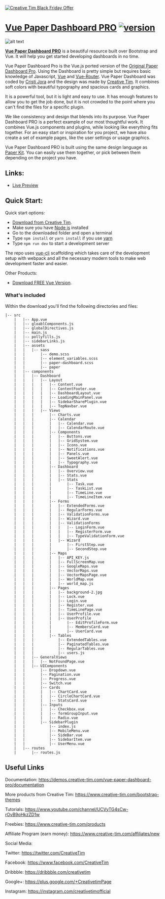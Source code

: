 <a href="https://www.creative-tim.com/campaign?utm_medium=social&utm_source=github&utm_campaign=bf-readme-2020">
<img border="0" alt="Creative Tim Black Friday Offer" src="https://s3.amazonaws.com/creativetim_bucket/tim_static_images/bf-github-banner.png" >
</a>



# [Vue Paper Dashboard PRO](https://www.creative-tim.com/product/vue-paper-dashboard-pro) [![version][version-badge]][CHANGELOG]

![alt text](https://s3.amazonaws.com/creativetim_bucket/products/63/thumb/opt_pkp_vue_thumbnail.jpg)

**[Vue Paper Dashboard PRO](https://www.creative-tim.com/product/vue-paper-dashboard-pro)** is a beautiful resource built over Bootstrap and Vue. 
It will help you get started developing dashboards in no time.

Vue Paper Dashboard Pro is the Vue.js ported version of the [Original Paper Dashboard Pro](https://www.creative-tim.com/product/paper-dashboard-pro).
Using the Dashboard is pretty simple but requires basic knowledge of Javascript, [Vue](https://vuejs.org/v2/guide/) and [Vue-Router](https://router.vuejs.org/en/).
Vue Paper Dashboard was coded by [Cristi Jora](https://github.com/cristijora) and the design was made by [Creative Tim](https://www.creative-tim.com/). 
It combines soft colors with beautiful typography and spacious cards and graphics. 

It is a powerful tool, but it is light and easy to use. 
It has enough features to allow you to get the job done, but it is not crowded to the point where you can't find the files for a specific plugin.

We like consistency and design that blends into its purpose. 
Vue Paper Dashboard PRO is a perfect example of our most thoughtful work. It combines Vue.js components and plugins, while looking like everything fits together.
For an easy start or inspiration for you project, we have also create a set of example pages, like the user settings or usage graphics.

Vue Paper Dashboard PRO is built using the same design language as [Paper Kit](http://www.creative-tim.com/product/paper-kit).
You can easily use them together, or pick between them depending on the project you have.

## Links:

+ [Live Preview](https://cristijora.github.io/paper-dashboard-pro/#/admin/overview)

## Quick Start:

Quick start options:

+ [Download from Creative Tim](https://www.creative-tim.com/product/vue-paper-dashboard-pro).
+ Make sure you have [Node js](https://nodejs.org/en/) installed
+ Go to the downloaded folder and open a terminal
+ Type `npm install` or `yarn install` if you use [yarn](https://yarnpkg.com/en/)
+ Type `npm run dev` to start a development server

The repo uses [vue-cli](https://github.com/vuejs/vue-cli) scaffolding which takes care of the development setup with webpack and all the necessary modern tools to make web development faster and easier.

Other Products:

+ [Download FREE Vue Version](https://www.creative-tim.com/product/vue-paper-dashboard).

### What's included

Within the download you'll find the following directories and files:
```
|-- src
    |   |-- App.vue
    |   |-- gloablComponents.js
    |   |-- globalDirectives.js
    |   |-- main.js
    |   |-- pollyfills.js
    |   |-- sidebarLinks.js
    |   |-- assets
    |   |   |-- sass
    |   |       |-- demo.scss
    |   |       |-- element_variables.scss
    |   |       |-- paper-dashboard.scss
    |   |       |-- paper
    |   |-- components
    |   |   |-- Dashboard
    |   |   |   |-- Layout
    |   |   |   |   |-- Content.vue
    |   |   |   |   |-- ContentFooter.vue
    |   |   |   |   |-- DashboardLayout.vue
    |   |   |   |   |-- LoadingMainPanel.vue
    |   |   |   |   |-- SidebarSharePlugin.vue
    |   |   |   |   |-- TopNavbar.vue
    |   |   |   |-- Views
    |   |   |       |-- Charts.vue
    |   |   |       |-- Calendar
    |   |   |       |   |-- Calendar.vue
    |   |   |       |   |-- CalendarRoute.vue
    |   |   |       |-- Components
    |   |   |       |   |-- Buttons.vue
    |   |   |       |   |-- GridSystem.vue
    |   |   |       |   |-- Icons.vue
    |   |   |       |   |-- Notifications.vue
    |   |   |       |   |-- Panels.vue
    |   |   |       |   |-- SweetAlert.vue
    |   |   |       |   |-- Typography.vue
    |   |   |       |-- Dashboard
    |   |   |       |   |-- Overview.vue
    |   |   |       |   |-- Stats.vue
    |   |   |       |   |-- Stats
    |   |   |       |       |-- Task.vue
    |   |   |       |       |-- TaskList.vue
    |   |   |       |       |-- TimeLine.vue
    |   |   |       |       |-- TimeLineItem.vue
    |   |   |       |-- Forms
    |   |   |       |   |-- ExtendedForms.vue
    |   |   |       |   |-- RegularForms.vue
    |   |   |       |   |-- ValidationForms.vue
    |   |   |       |   |-- Wizard.vue
    |   |   |       |   |-- ValidationForms
    |   |   |       |   |   |-- LoginForm.vue
    |   |   |       |   |   |-- RegisterForm.vue
    |   |   |       |   |   |-- TypeValidationForm.vue
    |   |   |       |   |-- Wizard
    |   |   |       |       |-- FirstStep.vue
    |   |   |       |       |-- SecondStep.vue
    |   |   |       |-- Maps
    |   |   |       |   |-- API_KEY.js
    |   |   |       |   |-- FullScreenMap.vue
    |   |   |       |   |-- GoogleMaps.vue
    |   |   |       |   |-- VectorMaps.vue
    |   |   |       |   |-- VectorMapsPage.vue
    |   |   |       |   |-- WorldMap.vue
    |   |   |       |   |-- world_map.js
    |   |   |       |-- Pages
    |   |   |       |   |-- background-2.jpg
    |   |   |       |   |-- Lock.vue
    |   |   |       |   |-- Login.vue
    |   |   |       |   |-- Register.vue
    |   |   |       |   |-- TimeLinePage.vue
    |   |   |       |   |-- UserProfile.vue
    |   |   |       |   |-- UserProfile
    |   |   |       |       |-- EditProfileForm.vue
    |   |   |       |       |-- MembersCard.vue
    |   |   |       |       |-- UserCard.vue
    |   |   |       |-- Tables
    |   |   |           |-- ExtendedTables.vue
    |   |   |           |-- PaginatedTables.vue
    |   |   |           |-- RegularTables.vue
    |   |   |           |-- users.js
    |   |   |-- GeneralViews
    |   |   |   |-- NotFoundPage.vue
    |   |   |-- UIComponents
    |   |       |-- Dropdown.vue
    |   |       |-- Pagination.vue
    |   |       |-- Progress.vue
    |   |       |-- Switch.vue
    |   |       |-- Cards
    |   |       |   |-- ChartCard.vue
    |   |       |   |-- CircleChartCard.vue
    |   |       |   |-- StatsCard.vue
    |   |       |-- Inputs
    |   |       |   |-- Checkbox.vue
    |   |       |   |-- formGroupInput.vue
    |   |       |   |-- Radio.vue
    |   |       |-- SidebarPlugin
    |   |           |-- index.js
    |   |           |-- MobileMenu.vue
    |   |           |-- SideBar.vue
    |   |           |-- SidebarItem.vue
    |   |           |-- UserMenu.vue
    |   |-- routes
    |       |-- routes.js
```
## Useful Links

Documentation: https://demos.creative-tim.com/vue-paper-dashboard-pro/documentation

More products from Creative Tim: <https://www.creative-tim.com/bootstrap-themes>

Tutorials: <https://www.youtube.com/channel/UCVyTG4sCw-rOvB9oHkzZD1w>

Freebies: <https://www.creative-tim.com/products>

Affiliate Program (earn money): <https://www.creative-tim.com/affiliates/new>

Social Media:

Twitter: <https://twitter.com/CreativeTim>

Facebook: <https://www.facebook.com/CreativeTim>

Dribbble: <https://dribbble.com/creativetim>

Google+: <https://plus.google.com/+CreativetimPage>

Instagram: <https://instagram.com/creativetimofficial>

[CHANGELOG]: ./CHANGELOG.md
[version-badge]: https://img.shields.io/badge/version-2.3.0-blue.svg

